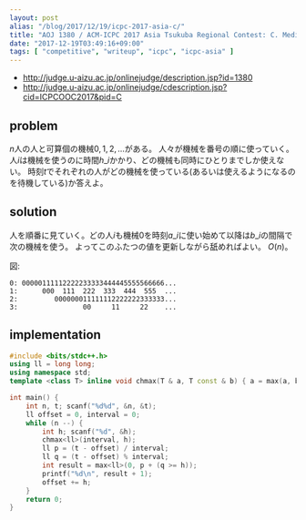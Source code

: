 ```yaml
---
layout: post
alias: "/blog/2017/12/19/icpc-2017-asia-c/"
title: "AOJ 1380 / ACM-ICPC 2017 Asia Tsukuba Regional Contest: C. Medical Checkup"
date: "2017-12-19T03:49:16+09:00"
tags: [ "competitive", "writeup", "icpc", "icpc-asia" ]
---
```


-   <http://judge.u-aizu.ac.jp/onlinejudge/description.jsp?id=1380>
-   <http://judge.u-aizu.ac.jp/onlinejudge/cdescription.jsp?cid=ICPCOOC2017&pid=C>

## problem

$n$人の人と可算個の機械$0, 1, 2, \dots$がある。
人々が機械を番号の順に使っていく。
人$i$は機械を使うのに時間$h\_i$かかり、どの機械も同時にひとりまでしか使えない。
時刻$t$でそれぞれの人がどの機械を使っている(あるいは使えるようになるのを待機している)か答えよ。

## solution

人を順番に見ていく。どの人$i$も機械$0$を時刻$a\_i$に使い始めて以降は$b\_i$の間隔で次の機械を使う。
よってこのふたつの値を更新しながら舐めればよい。
$O(n)$。

図:

```
0: 00000111112222233333444445555566666...
1:      000  111  222  333  444  555  ...
2:         000000011111112222222333333...
3:                00     11     22    ...
```

## implementation

``` c++
#include <bits/stdc++.h>
using ll = long long;
using namespace std;
template <class T> inline void chmax(T & a, T const & b) { a = max(a, b); }

int main() {
    int n, t; scanf("%d%d", &n, &t);
    ll offset = 0, interval = 0;
    while (n --) {
        int h; scanf("%d", &h);
        chmax<ll>(interval, h);
        ll p = (t - offset) / interval;
        ll q = (t - offset) % interval;
        int result = max<ll>(0, p + (q >= h));
        printf("%d\n", result + 1);
        offset += h;
    }
    return 0;
}
```
